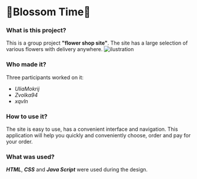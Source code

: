# 🌸Blossom Time🌸
### What is this project?
This is a group project __"flower shop site"__. The site has a large selection of various flowers with delivery anywhere.
 ![ilustration](https://images.assetsdelivery.com/compings_v2/malkovkosta/malkovkosta1705/malkovkosta170500307.jpg)
### Who made it?
Three participants worked on it:
* *UliaMokrij*
* *Zvolka94*
* *xqvln*
### How to use it?
The site is easy to use, has a convenient interface and navigation. This application will help you quickly and conveniently choose, order and pay for your order.
### What was used?
*__HTML__*, *__CSS__* and *__Java Script__* were used during the design.
